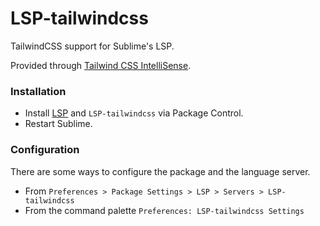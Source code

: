# LSP-tailwindcss

TailwindCSS support for Sublime's LSP.

Provided through [Tailwind CSS IntelliSense](https://github.com/tailwindlabs/tailwindcss-intellisense).

### Installation

* Install [LSP](https://packagecontrol.io/packages/LSP) and `LSP-tailwindcss` via Package Control.
* Restart Sublime.

### Configuration

There are some ways to configure the package and the language server.

- From `Preferences > Package Settings > LSP > Servers > LSP-tailwindcss`
- From the command palette `Preferences: LSP-tailwindcss Settings`
